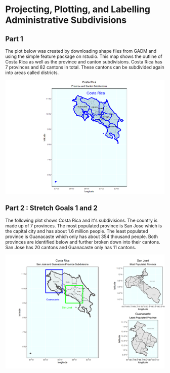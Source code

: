 # Projecting, Plotting, and Labelling Administrative Subdivisions

## Part 1

The plot below was created by downloading shape files from GADM and using the simple feature package on rstudio. This map shows the outline of Costa Rica as well as the province and canton subdivisions. Costa Rica has 7 provinces and 82 cantons in total. These cantons can be subdivided again into areas called districts. 

![](province_canton_subdivision_map.png)

## Part 2 : Stretch Goals 1 and 2

The following plot shows Costa Rica and it's subdivisions. The country is made up of 7 provinces. The most populated province is San Jose which is the capital city and has about 1.6 million people. The least populated province is Guanacaste which only has about 354 thousand people. Both provinces are identified below and further broken down into their cantons. San Jose has 20 cantons and Guanacaste only has 11 cantons. 

![](costa_rica_map_2.png)

